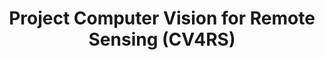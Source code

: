 ---
layout: teaching_course
#
update_date: 2022-09-20
title: Project Computer Vision for Remote Sensing (CV4RS)
banner_image: CV4RS-2.jpg
semester: Winter semester 2022/23
credit_point: 6 SWS/9 ECTS
participants: 15
date_time: Thursday 14:00-20:00
location: A151
isis_link: https://isis.tu-berlin.de/course/view.php?id=30750

description: |
  Participants of this project course gain practical experience in applying computer vision
  techniques to address Earth observation questions in a collaborative team and acquire knowledge
  on state-of-the-art topics in the field of computer vision for remote sensing.
  For the details about the course content, please visit the <a href="https://moseskonto.tu-berlin.de/moses/modultransfersystem/bolognamodule/beschreibung/anzeigen.html?nummer=41012&version=1&sprache=2" target="_blank">Moses</a> page. <br />
  <br />
  If you have any questions regarding the organization of the course, do not hesitate to contact us at: <a href="mailto:sekr@rsim.tu-berlin.de">sekr@rsim.tu-berlin.de</a>.

# announcements:
# -

lecturers:
    - name: Prof. Dr. Begüm Demir
      link_ext: begum-demir
    - name: Barış Büyüktaş
      link_ext: baris-buyuktas

---